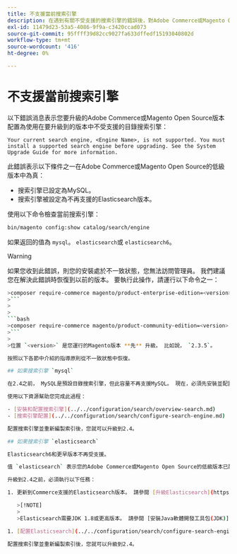 ```yaml
---
title: 不支援當前搜索引擎
description: 在遇到有關不受支援的搜索引擎的錯誤後，對Adobe Commerce或Magento Open Source升級進行故障排除。
exl-id: 11479d23-53a5-4086-9f9a-c3420ccad073
source-git-commit: 95ffff39d82cc9027fa633dffedf15193040802d
workflow-type: tm+mt
source-wordcount: '416'
ht-degree: 0%

---
```


# 不支援當前搜索引擎

以下錯誤消息表示您要升級的Adobe Commerce或Magento Open Source版本配置為使用在要升級到的版本中不受支援的目錄搜索引擎：

```terminal
Your current search engine, <Engine Name>, is not supported. You must install a supported search engine before upgrading. See the System Upgrade Guide for more information.
```

此錯誤表示以下條件之一在Adobe Commerce或Magento Open Source的低級版本中為真：

- 搜索引擎已設定為MySQL。
- 搜索引擎被設定為不再支援的Elasticsearch版本。

使用以下命令檢查當前搜索引擎：

```bash
bin/magento config:show catalog/search/engine
```

如果返回的值為 `mysql`。 `elasticsearch`或 `elasticsearch6`。

>[!WARNING]
>
>如果您收到此錯誤，則您的安裝處於不一致狀態，您無法訪問管理員。 我們建議您在解決此錯誤時恢復到以前的版本。 要執行此操作，請運行以下命令之一：
>
>
```bash
>composer require-commerce magento/product-enterprise-edition=<version>
>```
>
>
```bash
>composer require-commerce magento/product-community-edition=<version>
>```
>
>位置 `<version>` 是您運行的Magento版本 **先** 升級。 比如說， `2.3.5`。

按照以下各節中介紹的指導原則從不一致狀態中恢復。

## 如果搜索引擎 `mysql`

在2.4之前， MySQL是預設目錄搜索引擎，但此容量不再支援MySQL。 現在，必須先安裝並配置Elasticsearch或OpenSearch作為搜索引擎，然後才能升級到2.4。

使用以下資源幫助您完成此過程：

- [安裝和配置搜索引擎](../../configuration/search/overview-search.md)
- [搜索引擎配置](../../configuration/search/configure-search-engine.md)

配置搜索引擎並重新編製索引後，您就可以升級到2.4。

## 如果搜索引擎 `elasticsearch`

Elasticsearch6和更早版本不再受支援。

值 `elasticsearch` 表示您的Adobe Commerce或Magento Open Source的低級版本已配置為使用Elasticsearch2.x。此版本的Elasticsearch不再受支援。

升級到2.4之前，必須執行以下任務：

1. 更新到Commerce支援的Elasticsearch版本。 請參閱 [升級Elasticsearch](https://www.elastic.co/guide/en/elasticsearch/reference/current/setup-upgrade.html) 有關備份資料、檢測潛在遷移問題和在部署到生產之前測試升級的完整說明。 根據您當前版本的Elasticsearch，可能需要或不需要完全群集重新啟動。

   >[!NOTE]
   >
   >Elasticsearch需要JDK 1.8或更高版本。 請參閱 [安裝Java軟體開發工具包(JDK)](../../installation/prerequisites/search-engine/overview.md#install-the-java-software-development-kit-jdk) 以檢查安裝的JDK版本。

1. [配置Elasticsearch](../../configuration/search/configure-search-engine.md) 重新索引。

配置搜索引擎並重新編製索引後，您就可以升級到2.4。
